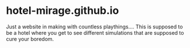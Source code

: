# hotel-mirage.github.io
Just a website in making with countless playthings....
This is supposed to be a hotel where you get to see different simulations that are supposed to cure your boredom.
